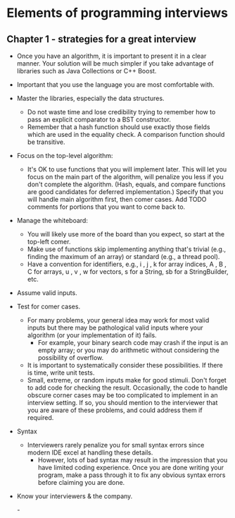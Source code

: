 # Elements of programming interviews

## Chapter 1 - strategies for a great interview

* Once you have an algorithm, it is important to present it in a clear manner. Your solution will be much simpler if you take advantage of libraries such as Java Collections or C++ Boost.
* Important that you use the language you are most comfortable with.
* Master the libraries, especially the data structures.
  * Do not waste time and lose credibility trying to remember how to pass an explicit comparator to a BST constructor.
  * Remember that a hash function should use exactly those fields which are used in the equality check. A comparison function should be transitive.
* Focus on the top-level algorithm:
  * It's OK to use functions that you will implement later. This will let you focus on the main part of the algorithm, will penalize you less if you don't complete the algorithm. (Hash, equals, and compare functions are good candidates for deferred implementation.) Specify that you will handle main algorithm first, then comer cases. Add TODO comments for portions that you want to come back to.
* Manage the whiteboard:
  * You will likely use more of the board than you expect, so start at the top-left comer.
  * Make use of functions skip implementing anything that's trivial (e.g., finding the maximum of an array) or standard (e.g., a thread pool).
  * Have a convention for identifiers, e.g., i , j , k for array indices, A , B , C for arrays, u , v , w for vectors, s for a String, sb for a StringBuilder, etc.
* Assume valid inputs.
* Test for comer cases.
  * For many problems, your general idea may work for most valid inputs but there may be pathological valid inputs where your algorithm (or your implementation of it) fails.
    * For example, your binary search code may crash if the input is an empty array; or you may do arithmetic without considering the possibility of overflow.
  * It is important to systematically consider these possibilities. If there is time, write unit tests.
  * Small, extreme, or random inputs make for good stimuli. Don't forget to add code for checking the result. Occasionally, the code to handle obscure corner cases may be too complicated to implement in an interview setting. If so, you should mention to the interviewer that you are aware of these problems, and could address them if required.
* Syntax
  * Interviewers rarely penalize you for small syntax errors since modern IDE excel at handling these details.
    * However, lots of bad syntax may result in the impression that you have limited coding experience. Once you are done writing your program, make a pass through it to fix any obvious syntax errors before claiming you are done.
*   Know your interviewers & the company.

    \-
